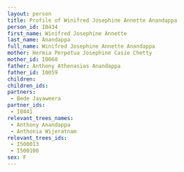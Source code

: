 ```yaml
---
layout: person
title: Profile of Winifred Josephine Annette Anandappa
person_id: I0434
first_name: Winifred Josephine Annette
last_name: Anandappa
full_name: Winifred Josephine Annette Anandappa
mother: Hermia Perpetua Josephine Casie Chetty
mother_id: I0060
father: Anthony Athenasias Anandappa
father_id: I0059
children:
children_ids:
partners:
 - Bede Jayaweera
partner_ids:
 - I0441
relevant_trees_names:
 - Anthony Anandappa
 - Anthonia Wijeratnam
relevant_trees_ids:
 - I500013
 - I500100
sex: F
---
```


